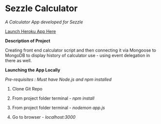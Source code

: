 # Sezzle Calculator


_A Calculator App developed for Sezzle_

[Launch Heroku App Here]()



**Description of Project**

Creating front end calculator script and then connecting it via Mongoose to MongoDB to display history of calculator use - using event delegation in there as well.


**Launching the App Locally**

_Pre-requisites : Must have Node.js and npm installed_

1. Clone Git Repo

2. From project folder terminal - _npm install_

3. From project folder terminal - _nodemon app.js_

4. Go to browser - _localhost:3000_